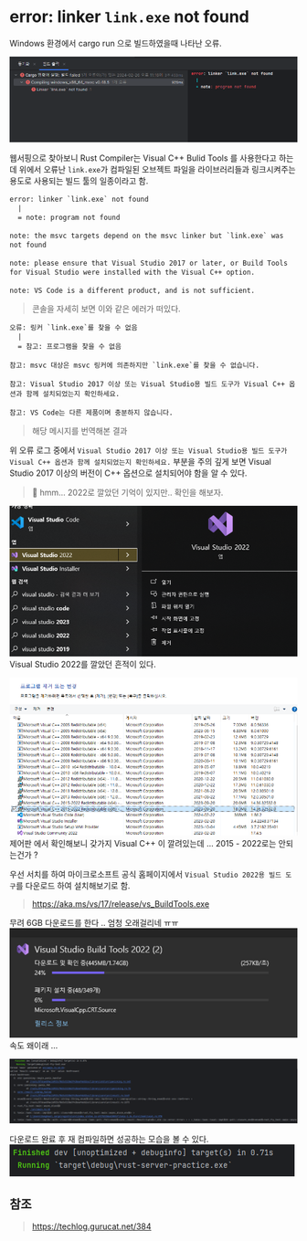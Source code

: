 # error: linker `link.exe` not found

Windows 환경에서 cargo run 으로 빌드하였을때 나타난 오류.

![linker `link.exe` not found](link_is_not_found.png)

웹서핑으로 찾아보니
Rust Compiler는 Visual C++ Bulid Tools 를 사용한다고 하는데 위에서 오류난 `link.exe`가 컴파일된 오브젝트 파일을 라이브러리들과 링크시켜주는 용도로 사용되는 빌드 툴의 일종이라고 함.

```log
error: linker `link.exe` not found
  |
  = note: program not found

note: the msvc targets depend on the msvc linker but `link.exe` was not found

note: please ensure that Visual Studio 2017 or later, or Build Tools for Visual Studio were installed with the Visual C++ option.

note: VS Code is a different product, and is not sufficient.

```

> 콘솔을 자세히 보면 이와 같은 에러가 떠있다.

```log
오류: 링커 `link.exe`를 찾을 수 없음
  |
  = 참고: 프로그램을 찾을 수 없음

참고: msvc 대상은 msvc 링커에 의존하지만 `link.exe`를 찾을 수 없습니다.

참고: Visual Studio 2017 이상 또는 Visual Studio용 빌드 도구가 Visual C++ 옵션과 함께 설치되었는지 확인하세요.

참고: VS Code는 다른 제품이며 충분하지 않습니다.
```

> 해당 메시지를 번역해본 결과

위 오류 로그 중에서 `Visual Studio 2017 이상 또는 Visual Studio용 빌드 도구가 Visual C++ 옵션과 함께 설치되었는지 확인하세요.` 부분을 주의 깊게 보면 Visual Studio 2017 이상의 버전이 C++ 옵션으로 설치되어야 함을 알 수 있다.

> 🤔 hmm... 2022로 깔았던 기억이 있지만.. 확인을 해보자.

![visual studio 2022](vs2022.png)
Visual Studio 2022를 깔았던 흔적이 있다.

![alt text](image.png)
제어판 에서 확인해보니 갖가지 Visual C++ 이 깔려있는데 ...
2015 - 2022로는 안되는건가 ?

우선 서치를 하여 마이크로소프트 공식 홈페이지에서 `Visual Studio 2022용 빌드 도구`를 다운로드 하여 설치해보기로 함.

> https://aka.ms/vs/17/release/vs_BuildTools.exe

무려 6GB 다운로드를 한다 .. 엄청 오래걸리네 ㅠㅠ
![alt text](image-1.png)
속도 왜이래 ...

![alt text](image-2.png)

다운로드 완료 후 재 컴파일하면 성공하는 모습을 볼 수 있다.
![alt text](image-3.png)

## 참조

> https://techlog.gurucat.net/384
